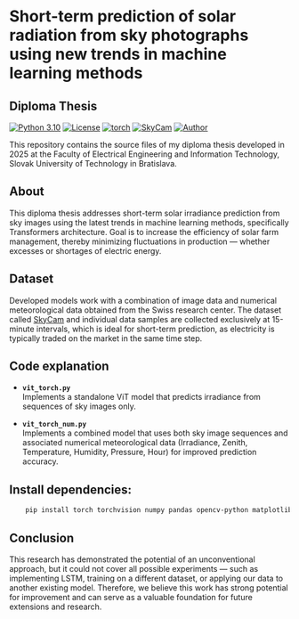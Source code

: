 # Short-term prediction of solar radiation from sky photographs using new trends in machine learning methods
## Diploma Thesis
[![Python 3.10](https://img.shields.io/badge/Python-3.10-brightgreen?style=plastic)](https://www.python.org/downloads/release/python-3102/)
[![License](https://img.shields.io/badge/License-MIT-lightgrey?style=plastic)](https://github.com/PeterKoXcode/solarVision/blob/main/LICENSE)
[![torch](https://img.shields.io/badge/torch-2.6.0%2Bgpu-orange?style=plastic)](https://pytorch.org/docs/stable/index.html)
[![SkyCam](https://img.shields.io/badge/Dataset-SkyCam-blueviolet?style=plastic)](https://github.com/vglsd/SkyCam)
[![Author](https://img.shields.io/badge/Author-Bc._Peter_Kopecký-blue?style=plastic)](https://is.stuba.sk/lide/clovek.pl?id=111310;)

This repository contains the source files of my diploma thesis developed in 2025 at the Faculty of Electrical Engineering and Information Technology, Slovak University of Technology in Bratislava.

## About

This diploma thesis addresses short-term solar irradiance prediction from sky images
using the latest trends in machine learning methods, specifically Transformers architecture. Goal is to increase the efficiency of solar farm management, thereby minimizing fluctuations in
production — whether excesses or shortages of electric energy.

## Dataset

Developed models work with a combination of image data and numerical meteorological data
obtained from the Swiss research center. The dataset called [SkyCam](https://github.com/vglsd/SkyCam) and 
individual data samples are collected exclusively at 15-minute intervals, which is ideal for short-term 
prediction, as electricity is typically traded on the market in the same time step.

## Code explanation

- **`vit_torch.py`**  
  Implements a standalone ViT model that predicts irradiance from sequences of sky images only.

- **`vit_torch_num.py`**  
  Implements a combined model that uses both sky image sequences and associated numerical meteorological data (Irradiance, Zenith, Temperature, Humidity, Pressure, Hour) for improved prediction accuracy.

## Install dependencies:
```bash
    pip install torch torchvision numpy pandas opencv-python matplotlib scikit-learn
```

## Conclusion

This research has demonstrated the potential of an unconventional approach, but it 
could not cover all possible experiments — such as implementing LSTM, training on a 
different dataset, or applying our data to another existing model. Therefore, we 
believe this work has strong potential for improvement and can serve as a valuable 
foundation for future extensions and research.
